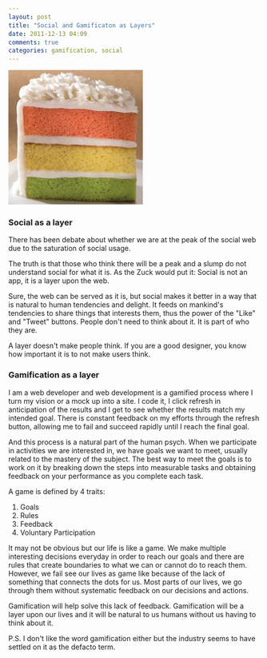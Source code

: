 ```yaml
---
layout: post
title: "Social and Gamificaton as Layers"
date: 2011-12-13 04:09
comments: true
categories: gamification, social
---
```


![Layer Cake](images/spumoni-layer-cake-main.jpg)

### Social as a layer

There has been debate about whether we are at the peak of the social web due to the saturation of social usage.

The truth is that those who think there will be a peak and a slump do not understand social for what it is. As the Zuck would put it: Social is not an app, it is a layer upon the web.

Sure, the web can be served as it is, but social makes it better in a way that is natural to human tendencies and delight. It feeds on mankind's tendencies to share things that interests them, thus the power of the "Like" and "Tweet" buttons. People don't need to think about it. It is part of who they are.

A layer doesn't make people think. If you are a good designer, you know how important it is to not make users think.

### Gamification as a layer

I am a web developer and web development is a gamified process where I turn my vision or a mock up into a site. I code it, I click refresh in anticipation of the results and I get to see whether the results match my intended goal. There is constant feedback on my efforts through the refresh button, allowing me to fail and succeed rapidly until I reach the final goal.

And this process is a natural part of the human psych. When we participate in activities we are interested in, we have goals we want to meet, usually related to the mastery of the subject. The best way to meet the goals is to work on it by breaking down the steps into measurable tasks and obtaining feedback on your performance as you complete each task.

A game is defined by 4 traits:

1. Goals
2. Rules
3. Feedback
4. Voluntary Participation

It may not be obvious but our life is like a game. We make multiple interesting decisions everyday in order to reach our goals and there are rules that create boundaries to what we can or cannot do to reach them. However, we fail see our lives as game like because of the lack of something that connects the dots for us. Most parts of our lives, we go through them without systematic feedback on our decisions and actions.

Gamification will help solve this lack of feedback. Gamification will be a layer upon our lives and it will be natural to us humans without us having to think about it.

P.S. I don't like the word gamification either but the industry seems to have settled on it as the defacto term.